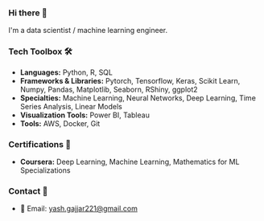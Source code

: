 ### Hi there 👋

I'm a data scientist / machine learning engineer.
  
### Tech Toolbox 🛠️
- **Languages:** Python, R, SQL
- **Frameworks & Libraries:** Pytorch, Tensorflow, Keras, Scikit Learn, Numpy, Pandas, Matplotlib, Seaborn, RShiny, ggplot2
- **Specialties:** Machine Learning, Neural Networks, Deep Learning, Time Series Analysis, Linear Models
- **Visualization Tools:** Power BI, Tableau
- **Tools:** AWS, Docker, Git

### Certifications 📜
- **Coursera:** Deep Learning, Machine Learning, Mathematics for ML Specializations

### Contact 📧
- 📧 Email: yash.gajjar221@gmail.com
